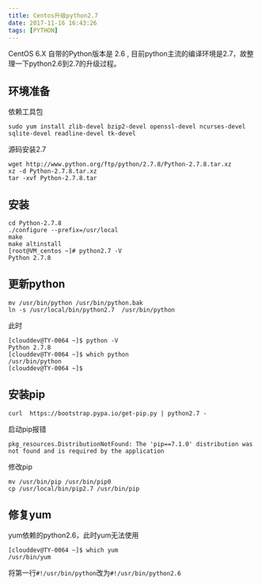 ```yaml
---
title: Centos升级python2.7
date: 2017-11-16 16:43:26
tags: [PYTHON]
---
```

CentOS 6.X 自带的Python版本是 2.6 , 目前python主流的编译环境是2.7，故整理一下python2.6到2.7的升级过程。

<!-- more -->

## 环境准备

依赖工具包

```
sudo yum install zlib-devel bzip2-devel openssl-devel ncurses-devel sqlite-devel readline-devel tk-devel
```

源码安装2.7

```
wget http://www.python.org/ftp/python/2.7.8/Python-2.7.8.tar.xz
xz -d Python-2.7.8.tar.xz
tar -xvf Python-2.7.8.tar
```

## 安装

```
cd Python-2.7.8
./configure --prefix=/usr/local
make
make altinstall
[root@VM_centos ~]# python2.7 -V
Python 2.7.8
```

## 更新python

```
mv /usr/bin/python /usr/bin/python.bak
ln -s /usr/local/bin/python2.7  /usr/bin/python
```

此时

```
[clouddev@TY-0064 ~]$ python -V
Python 2.7.8
[clouddev@TY-0064 ~]$ which python
/usr/bin/python
[clouddev@TY-0064 ~]$ 
```

## 安装pip

```
curl  https://bootstrap.pypa.io/get-pip.py | python2.7 -
```
启动pip报错
```
pkg_resources.DistributionNotFound: The 'pip==7.1.0' distribution was not found and is required by the application
```
修改pip
```
mv /usr/bin/pip /usr/bin/pip0
cp /usr/local/bin/pip2.7 /usr/bin/pip
```

## 修复yum
yum依赖的python2.6，此时yum无法使用
```
[clouddev@TY-0064 ~]$ which yum
/usr/bin/yum
```
将第一行`#!/usr/bin/python`改为`#!/usr/bin/python2.6`
